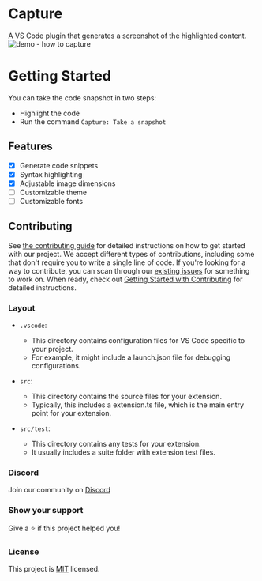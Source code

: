 # Capture 

A VS Code plugin that generates a screenshot of the highlighted content.
![demo - how to capture](/assets/preview.gif)

# Getting Started

You can take the code snapshot in two steps:

- Highlight the code
- Run the command `Capture: Take a snapshot`

## Features

- [x] Generate code snippets
- [x] Syntax highlighting
- [x] Adjustable image dimensions
- [ ] Customizable theme
- [ ] Customizable fonts

## Contributing

See [the contributing guide](CONTRIBUTING.md) for detailed instructions on how to get started with our project.
We accept different types of contributions, including some that don't require you to write a single line of code.
If you're looking for a way to contribute, you can scan through our [existing issues](https://github.com/khattakdev/capture/issues) for something to work on. When ready, check out [Getting Started with Contributing](CONTRIBUTING.md) for detailed instructions.

### Layout

- `.vscode`:

  - This directory contains configuration files for VS Code specific to your project.
  - For example, it might include a launch.json file for debugging configurations.

- `src`:

  - This directory contains the source files for your extension.
  - Typically, this includes a extension.ts file, which is the main entry point for your extension.

- `src/test`:
  - This directory contains any tests for your extension.
  - It usually includes a suite folder with extension test files.
 
### Discord
Join our community on [Discord](http://discord.devsdope.com/)

### Show your support
Give a ⭐️ if this project helped you!

### License
This project is [MIT](https://github.com/khattakdev/capture/blob/main/LICENSE.md) licensed.
